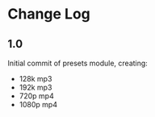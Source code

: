 # Change Log

## 1.0

Initial commit of presets module, creating:
* 128k mp3
* 192k mp3
* 720p mp4
* 1080p mp4
